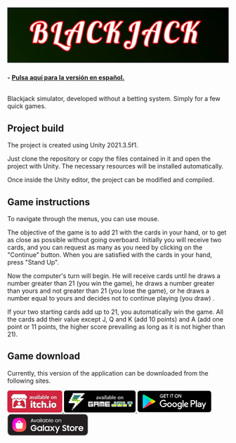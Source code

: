 <h1 align="center">
  <img src="Resources/Banner.JPG" alt="2D Mini Box" width="600">
</h1>

**- [Pulsa aquí para la versión en español.](README.md)**
<br>
<br>

Blackjack simulator, developed without a betting system. Simply for a few quick games.

## Project build

The project is created using Unity 2021.3.5f1.

Just clone the repository or copy the files contained in it and open the project with Unity. The necessary resources will be installed automatically.

Once inside the Unity editor, the project can be modified and compiled.

## Game instructions

To navigate through the menus, you can use mouse.

The objective of the game is to add 21 with the cards in your hand, or to get as close as possible without going overboard. Initially you will receive two cards, and you can request as many as you need by clicking on the "Continue" button. When you are satisfied with the cards in your hand, press "Stand Up".

Now the computer's turn will begin. He will receive cards until he draws a number greater than 21 (you win the game), he draws a number greater than yours and not greater than 21 (you lose the game), or he draws a number equal to yours and decides not to continue playing (you draw) .

If your two starting cards add up to 21, you automatically win the game. All the cards add their value except J, Q and K (add 10 points) and A (add one point or 11 points, the higher score prevailing as long as it is not higher than 21).

## Game download

Currently, this version of the application can be downloaded from the following sites.

<a href="https://sergiomejias.itch.io/blackjack"><img src="Resources/B_Itch.png" height="50">
<a href="https://gamejolt.com/games/blackjack/737274"><img src="Resources/B_GameJolt.png" height="50">
<a href="https://play.google.com/store/apps/details?id=com.SergioMejias.Blackjack"><img src="Resources/B_GooglePlay.png" height="50">
<a href="https://galaxy.store/jhkyrayxq"><img src="Resources/B_GalaxyStore.png" height="50">